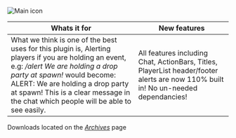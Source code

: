 ![Main icon](http://goo.gl/5HcH7T)

Whats it for | New features 
------------ | -------------
What we think is one of the best uses for this plugin is, Alerting players if you are holding an event, e.g: _/alert We are holding a drop party at spawn!_ would become: ALERT: We are holding a drop party at spawn! This is a clear message in the chat which people will be able to see easily. | All features including Chat, ActionBars, Titles, PlayerList header/footer alerts are now 110% built in! No un-needed dependancies!

Downloads located on the [_Archives_](http://boomboompower.weebly.com/archives.html) page
